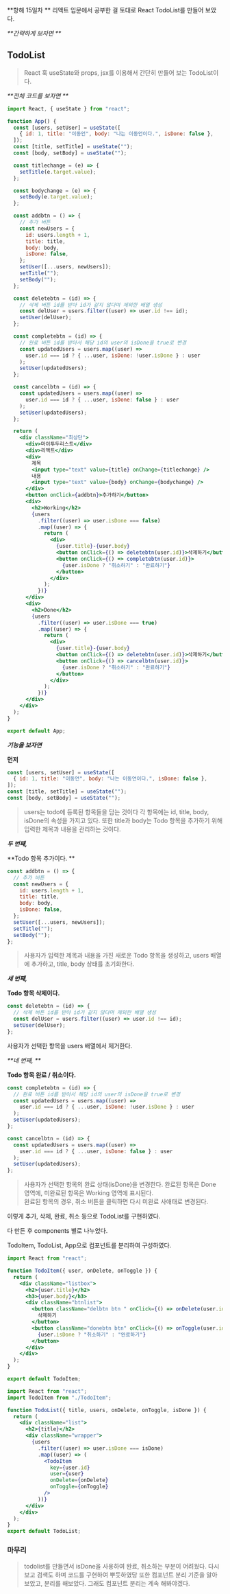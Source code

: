 **항해 15일차 ** 리액트 입문에서 공부한 걸 토대로 React TodoList를 만들어 보았다.

_**간략하게 보자면 **_

## TodoList

> React 훅 useState와 props, jsx를 이용해서 간단히 만들어 보는 TodoList이다.

_**전체 코드를 보자면 **_

```jsx
import React, { useState } from "react";

function App() {
  const [users, setUser] = useState([
    { id: 1, title: "이동언", body: "나는 이동언이다.", isDone: false },
  ]);
  const [title, setTitle] = useState("");
  const [body, setBody] = useState("");

  const titlechange = (e) => {
    setTitle(e.target.value);
  };

  const bodychange = (e) => {
    setBody(e.target.value);
  };

  const addbtn = () => {
    // 추가 버튼
    const newUsers = {
      id: users.length + 1,
      title: title,
      body: body,
      isDone: false,
    };
    setUser([...users, newUsers]);
    setTitle("");
    setBody("");
  };

  const deletebtn = (id) => {
    // 삭제 버튼 id를 받아 id가 같지 않다며 제외한 배열 생성
    const delUser = users.filter((user) => user.id !== id);
    setUser(delUser);
  };

  const completebtn = (id) => {
    // 완료 버튼 id를 받아서 해당 id의 user의 isDone을 true로 변경
    const updatedUsers = users.map((user) =>
      user.id === id ? { ...user, isDone: !user.isDone } : user
    );
    setUser(updatedUsers);
  };

  const cancelbtn = (id) => {
    const updatedUsers = users.map((user) =>
      user.id === id ? { ...user, isDone: false } : user
    );
    setUser(updatedUsers);
  };

  return (
    <div className="최상단">
      <div>마이투두리스트</div>
      <div>리액트</div>
      <div>
        제목
        <input type="text" value={title} onChange={titlechange} />
        내용
        <input type="text" value={body} onChange={bodychange} />
      </div>
      <button onClick={addbtn}>추가하기</button>
      <div>
        <h2>Working</h2>
        {users
          .filter((user) => user.isDone === false)
          .map((user) => {
            return (
              <div>
                {user.title}-{user.body}
                <button onClick={() => deletebtn(user.id)}>삭제하기</button>
                <button onClick={() => completebtn(user.id)}>
                  {user.isDone ? "취소하기" : "완료하기"}
                </button>
              </div>
            );
          })}
      </div>
      <div>
        <h2>Done</h2>
        {users
          .filter((user) => user.isDone === true)
          .map((user) => {
            return (
              <div>
                {user.title}-{user.body}
                <button onClick={() => deletebtn(user.id)}>삭제하기</button>
                <button onClick={() => cancelbtn(user.id)}>
                  {user.isDone ? "취소하기" : "완료하기"}
                </button>
              </div>
            );
          })}
      </div>
    </div>
  );
}

export default App;
```

_**기능을 보자면**_

**먼저**

```jsx
const [users, setUser] = useState([
  { id: 1, title: "이동언", body: "나는 이동언이다.", isDone: false },
]);
const [title, setTitle] = useState("");
const [body, setBody] = useState("");
```

> users는 todo에 등록된 항목들을 담는 것이다 각 항목에는 id, title, body, isDone의 속성을 가지고 있다.
> 또한 title과 body는 Todo 항목을 추가하기 위해 입력한 제목과 내용을 관리하는 것이다.

_**두 번째,**_

**Todo 항목 추가이다. **

```jsx
const addbtn = () => {
  // 추가 버튼
  const newUsers = {
    id: users.length + 1,
    title: title,
    body: body,
    isDone: false,
  };
  setUser([...users, newUsers]);
  setTitle("");
  setBody("");
};
```

> 사용자가 입력한 제목과 내용을 가진 새로운 Todo 항목을 생성하고, users 배열에 추가하고, title, body 상태를 초기화한다.

_**세 번째,**_

**Todo 항목 삭제이다.**

```jsx
const deletebtn = (id) => {
  // 삭제 버튼 id를 받아 id가 같지 않다며 제외한 배열 생성
  const delUser = users.filter((user) => user.id !== id);
  setUser(delUser);
};
```

사용자가 선택한 항목을 users 배열에서 제거한다.

_**네 번째, **_

**Todo 항목 완료 / 취소이다.**

```jsx
const completebtn = (id) => {
  // 완료 버튼 id를 받아서 해당 id의 user의 isDone을 true로 변경
  const updatedUsers = users.map((user) =>
    user.id === id ? { ...user, isDone: !user.isDone } : user
  );
  setUser(updatedUsers);
};

const cancelbtn = (id) => {
  const updatedUsers = users.map((user) =>
    user.id === id ? { ...user, isDone: false } : user
  );
  setUser(updatedUsers);
};
```

> 사용자가 선택한 항목의 완료 상태(isDone)을 변경한다.
> 완료된 항목은 Done 영역에, 미완료된 항목은 Working 영역에 표시된다.  
> 완료된 항목의 경우, 취소 버튼을 클릭하면 다시 미완료 사애태로 변경된다.

이렇게 추가, 삭제, 완료, 취소 등으로 TodoList를 구현하였다.

다 만든 후 components 별로 나누었다.

TodoItem, TodoList, App으로 컴포넌트를 분리하여 구성하였다.

```jsx
import React from "react";

function TodoItem({ user, onDelete, onToggle }) {
  return (
    <div className="listbox">
      <h2>{user.title}</h2>
      <h3>{user.body}</h3>
      <div className="btnlist">
        <button className="delbtn btn " onClick={() => onDelete(user.id)}>
          삭제하기
        </button>
        <button className="donebtn btn" onClick={() => onToggle(user.id)}>
          {user.isDone ? "취소하기" : "완료하기"}
        </button>
      </div>
    </div>
  );
}

export default TodoItem;
```

```jsx
import React from "react";
import TodoItem from "./TodoItem";

function TodoList({ title, users, onDelete, onToggle, isDone }) {
  return (
    <div className="list">
      <h2>{title}</h2>
      <div className="wrapper">
        {users
          .filter((user) => user.isDone === isDone)
          .map((user) => (
            <TodoItem
              key={user.id}
              user={user}
              onDelete={onDelete}
              onToggle={onToggle}
            />
          ))}
      </div>
    </div>
  );
}
export default TodoList;
```

### 마무리

> todolist를 만들면서 isDone을 사용하여 완료, 취소하는 부분이 어려웠다. 다시 보고 검색도 하며 코드를 구현하여 뿌듯하였당 또한 컴포넌트 분리 기준을 알아보았고, 분리를 해보았다. 그래도 컴포넌트 분리는 계속 해봐야겠다.
